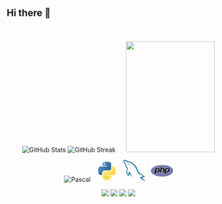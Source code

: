 ## Hi there 👋

<div style="background: url('https://i.giphy.com/media/v1.Y2lkPTc5MGI3NjExZzU0OW1xY3M4dGdidDJrY3ZranAzNHEwZ2Q4M2FyY3Y2MXV2c3FnNiZlcD12MV9pbnRlcm5hbF9naWZfYnlfaWQmY3Q9cw/sWFYgYFjHGugleQdO7/giphy.gif') no-repeat center center fixed; background-size: cover; padding: 20px; border-radius: 10px;">
  
  <p align="center">
    <img src="https://github-readme-stats.vercel.app/api/?username=duanleedom&show_icons=true&title_color=080000&icon_color=080000&text_color=ff3b58&bg_color=f2eabc" alt="GitHub Stats" />
    <img src="https://github-readme-streak-stats.herokuapp.com/?user=duanleedom&=dark&count_private=true&bg_color=f2eabc&title_color=080000&text_color=ff3b58&icon_color=080000" alt="GitHub Streak" />
    <img src="https://i.giphy.com/media/v1.Y2lkPTc5MGI3NjExbXd6eGZidHY4d3E0OHQxajR3ZGtqOTNyYnE4Y2hhMndsZzJxajJneCZlcD12MV9pbnRlcm5hbF9naWZfYnlfaWQmY3Q9cw/XHAv3GveJMXMXSumkO/giphy.gif" width="200" height="250" style="margin-left: 20px;" />
  </p>

  <p align="center">
    <img src="https://raw.githubusercontent.com/devicons/devicon/master/icons/lazarus/lazarus.svg" alt="Pascal" width="50" height="50"/>
    &nbsp;
    <img src="https://raw.githubusercontent.com/devicons/devicon/master/icons/python/python-original.svg" alt="Python" width="50" height="50"/>
    &nbsp;
    <img src="https://raw.githubusercontent.com/devicons/devicon/master/icons/mysql/mysql-original.svg" alt="SQL" width="50" height="50"/>
    &nbsp;
    <img src="https://raw.githubusercontent.com/devicons/devicon/master/icons/php/php-original.svg" alt="PHP" width="50" height="50"/>
  </p>

  <div align="center"> 
    <a href="https://www.youtube.com/@DuanLeeDom" target="_blank"><img src="https://img.shields.io/badge/YouTube-FF0000?style=for-the-badge&logo=youtube&logoColor=white" target="_blank"></a>
    <a href="https://www.instagram.com/duan_lee_dom/" target="_blank"><img src="https://img.shields.io/badge/-Instagram-%23E4405F?style=for-the-badge&logo=instagram&logoColor=white" target="_blank"></a>
    <a href="https://www.twitch.tv/duan_lee_dom" target="_blank"><img src="https://img.shields.io/badge/Twitch-9146FF?style=for-the-badge&logo=twitch&logoColor=white" target="_blank"></a>
    <a href="https://www.linkedin.com/in/duan-lee-dom-a49a07294" target="_blank"><img src="https://img.shields.io/badge/-LinkedIn-%230077B5?style=for-the-badge&logo=linkedin&logoColor=white" target="_blank"></a> 
  </div>

</div>
